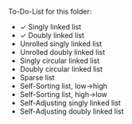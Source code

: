 To-Do-List for this folder:

-  ✓ Singly linked list
-  ✓ Doubly linked list
-   Unrolled singly linked list
-   Unrolled doubly linked list
-   Singly circular linked list
-   Doubly circular linked list
-   Sparse list
-   Self-Sorting list, low->high
-   Self-Sorting list, high->low
-   Self-Adjusting singly linked list
-   Self-Adjusting doubly linked list
